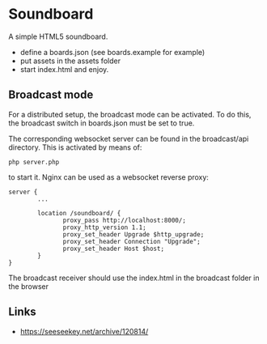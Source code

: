 # Soundboard

A simple HTML5 soundboard.

* define a boards.json (see boards.example for example)
* put assets in the assets folder
* start index.html and enjoy.

## Broadcast mode

For a distributed setup, the broadcast mode can be activated. To do this, the broadcast switch in boards.json must be set to true.

The corresponding websocket server can be found in the broadcast/api directory. This is activated by means of:

```php server.php```

to start it. Nginx can be used as a websocket reverse proxy:

```
server {
		...

        location /soundboard/ {
               proxy_pass http://localhost:8000/;
    	       proxy_http_version 1.1;
    	       proxy_set_header Upgrade $http_upgrade;
               proxy_set_header Connection "Upgrade";
               proxy_set_header Host $host;
        }
}
```

The broadcast receiver should use the index.html in the broadcast folder in the browser

## Links

* https://seeseekey.net/archive/120814/
